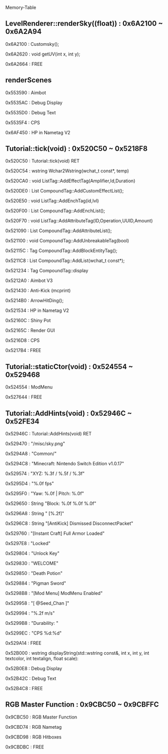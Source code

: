 Memory-Table

## LevelRenderer::renderSky((float)) : 0x6A2100 ~ 0x6A2A94

0x6A2100 : Customsky();

0x6A2620 : void getUV(int x, int y);

0x6A2664 : FREE

## renderScenes

0x553590 : Aimbot

0x5535AC : Debug Display

0x5535D0 : Debug Text

0x5535F4 : CPS

0x6AF450 : HP in Nametag V2

## Tutorial::tick(void) : 0x520C50 ~ 0x5218F8

0x520C50 : Tutorial::tick(void) RET

0x520C54 : wstring Wchar2Wstring(wchat_t const*, temp)

0x520CA0 : void ListTag::AddEffectTag(Amplifier,Id,Duration)

0x520DE0 : List CompoundTag::AddCustomEffectList();

0x520E50 : void ListTag::AddEnchTag(id,lvl)

0x520F00 : List CompoundTag::AddEnchList();

0x520F70 : void ListTag::AddAttributeTag(ID,Operation,UUID,Amount)

0x521090 : List CompoundTag::AddAttributeList();

0x521100 : void CompoundTag::AddUnbreakableTag(bool)

0x52115C : Tag CompoundTag::AddBlockEntityTag();

0x5211C8 : List CompoundTag::AddList(wchat_t const*);

0x521234 : Tag CompoundTag::display

0x5212A0 : Aimbot V3

0x521430 : Anti-Kick (mcprint)

0x5214B0 : ArrowHitDing();

0x521534 : HP in Nametag V2

0x52160C : Shiny Pot

0x52165C : Render GUI

0x5216D8 : CPS

0x5217B4 : FREE

## Tutorial::staticCtor(void) : 0x524554 ~ 0x529468

0x524554 : ModMenu

0x527644 : FREE

## Tutorial::AddHints(void) : 0x52946C ~ 0x52FE34

0x52946C : Tutorial::AddHints(void) RET

0x529470 : "/misc/sky.png"

0x5294A8 : "Common/"

0x5294C8 : "Minecraft: Nintendo Switch Edition v1.0.17"

0x529574 : "XYZ: %.3f / %.5f / %.3f"

0x5295D4 : "%.0f fps"

0x5295F0 : "Yaw: %.0f | Pitch: %.0f"

0x529650 : String "Block: %.0f %.0f %.0f"

0x5296A8 : String " [%.2f]"

0x5296C8 : String "[AntiKick] Dismissed DisconnectPacket"

0x529760 : "[Instant Craft] Full Armor Loaded"

0x5297E8 : "Locked"

0x529804 : "Unlock Key"

0x529830 : "WELCOME"

0x529850 : "Death Potion"

0x529884 : "Pigman Sword"

0x5298B8 : "[Mod Menu] ModMenu Enabled"

0x529958 : "[ @Seed_Chan ]"

0x529994 : "%.2f m/s"

0x5299B8 : "Durability: "

0x5299EC : "CPS %d:%d"

0x529A14 : FREE

0x52B000 : wstring displayString(std::wstring const&, int x, int y, int textcolor, int textalign, float scale):

0x52B0E8 : Debug Display

0x52B42C : Debug Text

0x52B4C8 : FREE

## RGB Master Function : 0x9CBC50 ~ 0x9CBFFC

0x9CBC50 : RGB Master Function

0x9CBD74 : RGB Nametag

0x9CBD98 : RGB Hitboxes

0x9CBDBC : FREE
